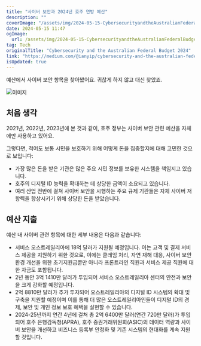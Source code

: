 ```yaml
---
title: "사이버 보안과 2024년 호주 연방 예산"
description: ""
coverImage: "/assets/img/2024-05-15-CybersecurityandtheAustralianFederalBudget2024_0.png"
date: 2024-05-15 11:47
ogImage: 
  url: /assets/img/2024-05-15-CybersecurityandtheAustralianFederalBudget2024_0.png
tag: Tech
originalTitle: "Cybersecurity and the Australian Federal Budget 2024"
link: "https://medium.com/@ianyip/cybersecurity-and-the-australian-federal-budget-2024-51a1602321d1"
isUpdated: true
---
```





예산에서 사이버 보안 항목을 찾아봤어요. 귀찮게 하지 않고 대신 찾았죠.

![이미지](/assets/img/2024-05-15-CybersecurityandtheAustralianFederalBudget2024_0.png)

## 처음 생각

2021년, 2022년, 2023년에 본 것과 같이, 호주 정부는 사이버 보안 관련 예산을 자체에만 사용하고 있어요.



그렇다면, 적어도 보통 시민을 보호하기 위해 어떻게 돈을 집중할지에 대해 고민한 것으로 보입니다:

- 가장 많은 돈을 받은 기관은 많은 주요 시민 정보를 보유한 시스템을 책임지고 있습니다.
- 호주의 디지털 ID 능력을 확대하는 데 상당한 금액이 소요되고 있습니다.
- 여러 산업 전반에 걸쳐 사이버 보안을 시행하는 주요 규제 기관들은 자체 사이버 저항력을 향상시키기 위해 상당한 돈을 받았습니다.

## 예산 지출

예산 내 사이버 관련 항목에 대한 세부 내용은 다음과 같습니다:



- 서비스 오스트레일리아에 18억 달러가 지원될 예정입니다. 이는 고객 및 결제 서비스 제공을 지원하기 위한 것으로, 이에는 클레임 처리, 자연 재해 대응, 사이버 보안 환경 개선을 위한 초기지원금뿐만 아니라 프론트라인 직원과 서비스 제공 직원에 대한 자금도 포함됩니다.
- 2년 동안 3억 1410만 달러가 투입되어 서비스 오스트레일리아 센터의 안전과 보안을 크게 강화할 예정입니다.
- 2억 8810만 달러가 추가 투자되어 오스트레일리아의 디지털 ID 시스템의 확대 및 구축을 지원할 예정이며 이를 통해 더 많은 오스트레일리아인들이 디지털 ID의 경제, 보안 및 개인 정보 보호 혜택을 실현할 수 있습니다.
- 2024-25년까지 연간 4년에 걸쳐 총 2억 6400만 달러(연간 720만 달러)가 투입되어 호주 은행감독청(APRA), 호주 증권거래위원회(ASIC)의 데이터 역량과 사이버 보안을 개선하고 비즈니스 등록부 안정화 및 기존 시스템의 현대화를 계속 지원할 것입니다.